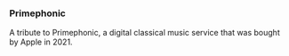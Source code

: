 ### Primephonic

A tribute to Primephonic, a digital classical music service that was bought by Apple in 2021.